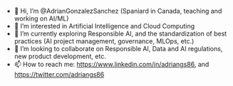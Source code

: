 - 👋 Hi, I’m @AdrianGonzalezSanchez (Spaniard in Canada, teaching and working on AI/ML)
- 👀 I’m interested in Artificial Intelligence and Cloud Computing
- 🌱 I’m currently exploring Responsible AI, and the standardization of best practices (AI project management, governance, MLOps, etc.)
- 💞️ I’m looking to collaborate on Responsible AI, Data and AI regulations, new product development, etc.
- 📫 How to reach me: https://www.linkedin.com/in/adriangs86, and https://twitter.com/adriangs86

